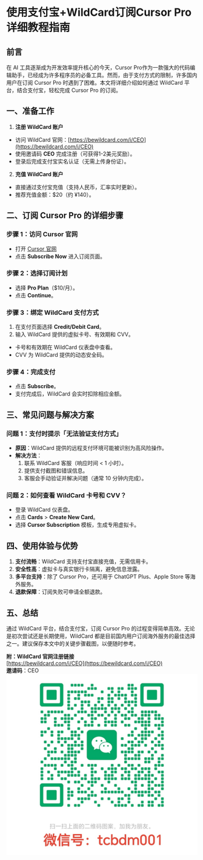 # 使用支付宝+WildCard订阅Cursor Pro详细教程指南

## 前言

在 AI 工具逐渐成为开发效率提升核心的今天，Cursor Pro作为一款强大的代码编辑助手，已经成为许多程序员的必备工具。然而，由于支付方式的限制，许多国内用户在订阅 Cursor Pro 时遇到了困难。本文将详细介绍如何通过 WildCard 平台，结合支付宝，轻松完成 Cursor Pro 的订阅。

## 一、准备工作

1. **注册 WildCard 账户**
  
  - 访问 WildCard 官网：[https://bewildcard.com/i/CEO](https://bewildcard.com/i/CEO)
  - 使用邀请码 **CEO** 完成注册（可获得1-2美元奖励）。
  - 登录后完成支付宝实名认证（无需上传身份证）。
2. **充值 WildCard 账户**
  
  - 直接通过支付宝充值（支持人民币，汇率实时更新）。
  - 推荐充值金额：$20（约 ¥140）。

## 二、订阅 Cursor Pro 的详细步骤

### 步骤 1：访问 Cursor 官网

- 打开 [Cursor 官网](https://www.cursor.com/pricing)
- 点击 **Subscribe Now** 进入订阅页面。

### 步骤 2：选择订阅计划

- 选择 **Pro Plan**（$10/月）。
- 点击 **Continue**。

### 步骤 3：绑定 WildCard 支付方式

1. 在支付页面选择 **Credit/Debit Card**。
2. 输入 WildCard 提供的虚拟卡号、有效期和 CVV。
  - 卡号和有效期在 WildCard 仪表盘中查看。
  - CVV 为 WildCard 提供的动态安全码。

### 步骤 4：完成支付

- 点击 **Subscribe**。
- 支付完成后，WildCard 会实时扣除相应金额。

## 三、常见问题与解决方案

### 问题 1：支付时提示「无法验证支付方式」

- **原因**：WildCard 提供的远程支付环境可能被识别为高风险操作。
- **解决方法**：
  1. 联系 WildCard 客服（响应时间 < 1 小时）。
  2. 提供支付截图和错误信息。
  3. 客服会手动验证并解决问题（通常 10 分钟内完成）。

### 问题 2：如何查看 WildCard 卡号和 CVV？

- 登录 WildCard 仪表盘。
- 点击 **Cards** > **Create New Card**。
- 选择 **Cursor Subscription** 模板，生成专用虚拟卡。

## 四、使用体验与优势

1. **支付流畅**：WildCard 支持支付宝直接充值，无需信用卡。
2. **安全性高**：虚拟卡与真实银行卡隔离，避免信息泄露。
3. **多平台支持**：除了 Cursor Pro，还可用于 ChatGPT Plus、Apple Store 等海外服务。
4. **退款保障**：订阅失败可申请全额退款。

## 五、总结

通过 WildCard 平台，结合支付宝，订阅 Cursor Pro 的过程变得简单高效。无论是初次尝试还是长期使用，WildCard 都是目前国内用户订阅海外服务的最佳选择之一。建议保存本文中的关键步骤截图，以便随时参考。

**附：WildCard 官网注册链接**  
[https://bewildcard.com/i/CEO](https://bewildcard.com/i/CEO)  
**邀请码**：CEO
![微信图片](/images/wechat.jpg)
